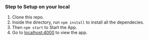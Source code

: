
### Step to Setup on your local
1. Clone this repo.
2. Inside the directory, run ```npm install``` to install all the dependecies.
3. Then ```npm start``` to Start the App.
4. Go to [localhost:4000](http://localhost:8000) to view the app.
